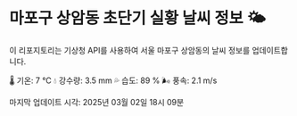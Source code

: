 
# 마포구 상암동 초단기 실황 날씨 정보 🌤️

이 리포지토리는 기상청 API를 사용하여 서울 마포구 상암동의 날씨 정보를 업데이트합니다. 

🌡️ 기온: 7 ℃
💧 강수량: 3.5 mm
💦 습도: 89 %
🌬️ 풍속: 2.1 m/s

마지막 업데이트 시각: 2025년 03월 02일 18시 09분    
